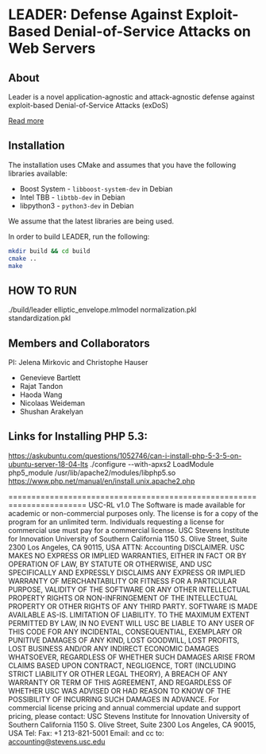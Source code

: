 # LEADER: Defense Against Exploit-Based Denial-of-Service Attacks on Web Servers

## About
Leader is a novel application-agnostic and  attack-agnostic defense against exploit-based Denial-of-Service Attacks (exDoS)

[Read more](https://steel.isi.edu/projects/Leader/)

## Installation
The installation uses CMake and assumes that you have the following libraries available:
* Boost System - `libboost-system-dev` in Debian
* Intel TBB - `libtbb-dev` in Debian
* libpython3 - `python3-dev` in Debian

We assume that the latest libraries are being used.
 
In order to build LEADER, run the following:
```bash
mkdir build && cd build
cmake ..
make
```

## HOW TO RUN
./build/leader elliptic_envelope.mlmodel normalization.pkl standardization.pkl

## Members and Collaborators
PI: Jelena Mirkovic and Christophe Hauser
* Genevieve Bartlett
* Rajat Tandon
* Haoda Wang
* Nicolaas Weideman
* Shushan Arakelyan



## Links for Installing PHP 5.3:
https://askubuntu.com/questions/1052746/can-i-install-php-5-3-5-on-ubuntu-server-18-04-lts
./configure --with-apxs2
LoadModule php5_module /usr/lib/apache2/modules/libphp5.so
https://www.php.net/manual/en/install.unix.apache2.php


=======================================================================
USC-RL v1.0
The Software is made available for academic or non-commercial purposes only. The license is for
a copy of the program for an unlimited term. Individuals requesting a license for commercial use
must pay for a commercial license.
USC Stevens Institute for Innovation
University of Southern California
1150 S. Olive Street, Suite 2300
Los Angeles, CA 90115, USA
ATTN: Accounting
DISCLAIMER. USC MAKES NO EXPRESS OR IMPLIED WARRANTIES, EITHER IN FACT OR BY
OPERATION OF LAW, BY STATUTE OR OTHERWISE, AND USC SPECIFICALLY AND EXPRESSLY
DISCLAIMS ANY EXPRESS OR IMPLIED WARRANTY OF MERCHANTABILITY OR FITNESS FOR A
PARTICULAR PURPOSE, VALIDITY OF THE SOFTWARE OR ANY OTHER INTELLECTUAL PROPERTY
RIGHTS OR NON-INFRINGEMENT OF THE INTELLECTUAL PROPERTY OR OTHER RIGHTS OF ANY
THIRD PARTY. SOFTWARE IS MADE AVAILABLE AS-IS.
LIMITATION OF LIABILITY. TO THE MAXIMUM EXTENT PERMITTED BY LAW, IN NO EVENT WILL
USC BE LIABLE TO ANY USER OF THIS CODE FOR ANY INCIDENTAL, CONSEQUENTIAL, EXEMPLARY
OR PUNITIVE DAMAGES OF ANY KIND, LOST GOODWILL, LOST PROFITS, LOST BUSINESS AND/OR
ANY INDIRECT ECONOMIC DAMAGES WHATSOEVER, REGARDLESS OF WHETHER SUCH DAMAGES
ARISE FROM CLAIMS BASED UPON CONTRACT, NEGLIGENCE, TORT (INCLUDING STRICT LIABILITY
OR OTHER LEGAL THEORY), A BREACH OF ANY WARRANTY OR TERM OF THIS AGREEMENT, AND
REGARDLESS OF WHETHER USC WAS ADVISED OR HAD REASON TO KNOW OF THE POSSIBILITY OF
INCURRING SUCH DAMAGES IN ADVANCE.
For commercial license pricing and annual commercial update and support pricing, please
contact:
<Licensing Associate Name>
USC Stevens Institute for Innovation
University of Southern California
1150 S. Olive Street, Suite 2300
Los Angeles, CA 90015, USA
Tel: <Licensing Associate phone number>
Fax: +1 213-821-5001
Email: <Licensing Associate Email> and cc to: accounting@stevens.usc.edu
